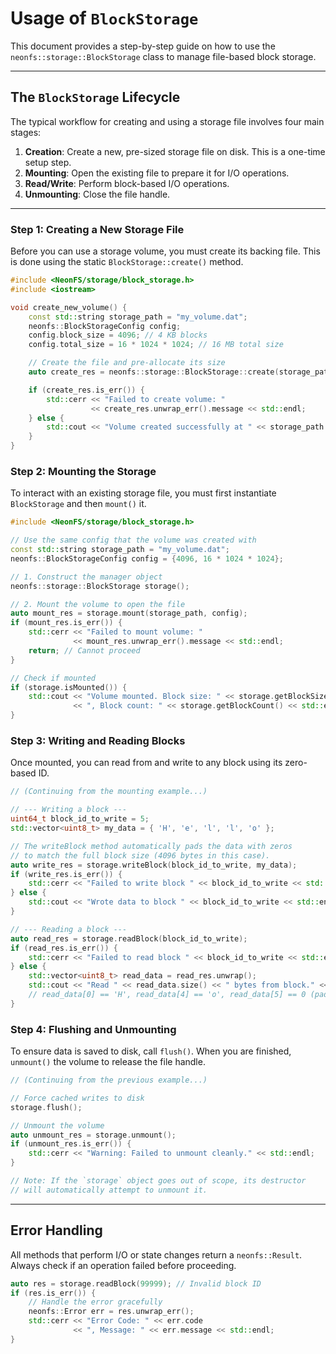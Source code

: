 # Usage of `BlockStorage`

This document provides a step-by-step guide on how to use the `neonfs::storage::BlockStorage` class to manage file-based block storage.

---

## The `BlockStorage` Lifecycle

The typical workflow for creating and using a storage file involves four main stages:
1.  **Creation**: Create a new, pre-sized storage file on disk. This is a one-time setup step.
2.  **Mounting**: Open the existing file to prepare it for I/O operations.
3.  **Read/Write**: Perform block-based I/O operations.
4.  **Unmounting**: Close the file handle.

---

### Step 1: Creating a New Storage File

Before you can use a storage volume, you must create its backing file. This is done using the static `BlockStorage::create()` method.

```cpp
#include <NeonFS/storage/block_storage.h>
#include <iostream>

void create_new_volume() {
    const std::string storage_path = "my_volume.dat";
    neonfs::BlockStorageConfig config;
    config.block_size = 4096; // 4 KB blocks
    config.total_size = 16 * 1024 * 1024; // 16 MB total size

    // Create the file and pre-allocate its size
    auto create_res = neonfs::storage::BlockStorage::create(storage_path, config);

    if (create_res.is_err()) {
        std::cerr << "Failed to create volume: " 
                  << create_res.unwrap_err().message << std::endl;
    } else {
        std::cout << "Volume created successfully at " << storage_path << std::endl;
    }
}
```

### Step 2: Mounting the Storage

To interact with an existing storage file, you must first instantiate `BlockStorage` and then `mount()` it.

```cpp
#include <NeonFS/storage/block_storage.h>

// Use the same config that the volume was created with
const std::string storage_path = "my_volume.dat";
neonfs::BlockStorageConfig config = {4096, 16 * 1024 * 1024};

// 1. Construct the manager object
neonfs::storage::BlockStorage storage();

// 2. Mount the volume to open the file
auto mount_res = storage.mount(storage_path, config);
if (mount_res.is_err()) {
    std::cerr << "Failed to mount volume: " 
              << mount_res.unwrap_err().message << std::endl;
    return; // Cannot proceed
}

// Check if mounted
if (storage.isMounted()) {
    std::cout << "Volume mounted. Block size: " << storage.getBlockSize()
              << ", Block count: " << storage.getBlockCount() << std::endl;
}
```

### Step 3: Writing and Reading Blocks

Once mounted, you can read from and write to any block using its zero-based ID.

```cpp
// (Continuing from the mounting example...)

// --- Writing a block ---
uint64_t block_id_to_write = 5;
std::vector<uint8_t> my_data = { 'H', 'e', 'l', 'l', 'o' };

// The writeBlock method automatically pads the data with zeros
// to match the full block size (4096 bytes in this case).
auto write_res = storage.writeBlock(block_id_to_write, my_data);
if (write_res.is_err()) {
    std::cerr << "Failed to write block " << block_id_to_write << std::endl;
} else {
    std::cout << "Wrote data to block " << block_id_to_write << std::endl;
}

// --- Reading a block ---
auto read_res = storage.readBlock(block_id_to_write);
if (read_res.is_err()) {
    std::cerr << "Failed to read block " << block_id_to_write << std::endl;
} else {
    std::vector<uint8_t> read_data = read_res.unwrap();
    std::cout << "Read " << read_data.size() << " bytes from block." << std::endl;
    // read_data[0] == 'H', read_data[4] == 'o', read_data[5] == 0 (padding)
}
```

### Step 4: Flushing and Unmounting

To ensure data is saved to disk, call `flush()`. When you are finished, `unmount()` the volume to release the file handle.

```cpp
// (Continuing from the previous example...)

// Force cached writes to disk
storage.flush();

// Unmount the volume
auto unmount_res = storage.unmount();
if (unmount_res.is_err()) {
    std::cerr << "Warning: Failed to unmount cleanly." << std::endl;
}

// Note: If the `storage` object goes out of scope, its destructor
// will automatically attempt to unmount it.
```

---

## Error Handling

All methods that perform I/O or state changes return a `neonfs::Result`. Always check if an operation failed before proceeding.

```cpp
auto res = storage.readBlock(99999); // Invalid block ID
if (res.is_err()) {
    // Handle the error gracefully
    neonfs::Error err = res.unwrap_err();
    std::cerr << "Error Code: " << err.code 
              << ", Message: " << err.message << std::endl;
}
```
